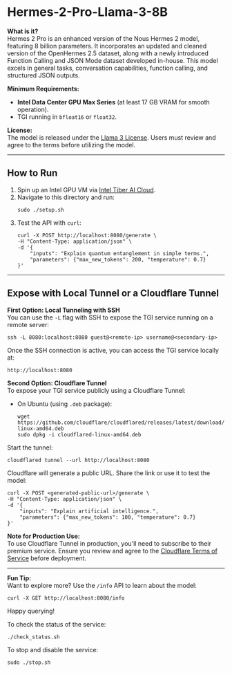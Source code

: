 # Hermes-2-Pro-Llama-3-8B

**What is it?**  
Hermes 2 Pro is an enhanced version of the Nous Hermes 2 model, featuring 8 billion parameters. It incorporates an updated and cleaned version of the OpenHermes 2.5 dataset, along with a newly introduced Function Calling and JSON Mode dataset developed in-house. This model excels in general tasks, conversation capabilities, function calling, and structured JSON outputs.

**Minimum Requirements:**  
- **Intel Data Center GPU Max Series** (at least 17 GB VRAM for smooth operation).  
- TGI running in `bfloat16` or `float32`.

**License:**  
The model is released under the [Llama 3 License](https://huggingface.co/meta-llama/Meta-Llama-3-8B/blob/main/LICENSE). Users must review and agree to the terms before utilizing the model.

---

## How to Run

1. Spin up an Intel GPU VM via [Intel Tiber AI Cloud](https://cloud.intel.com).
2. Navigate to this directory and run:
   ```
   sudo ./setup.sh
   ```
3. Test the API with `curl`:
   ```
   curl -X POST http://localhost:8080/generate \
   -H "Content-Type: application/json" \
   -d '{
       "inputs": "Explain quantum entanglement in simple terms.",
       "parameters": {"max_new_tokens": 200, "temperature": 0.7}
   }'
   ```

---
## Expose with Local Tunnel or a Cloudflare Tunnel

**First Option: Local Tunneling with SSH**  
You can use the `-L` flag with SSH to expose the TGI service running on a remote server:
```
ssh -L 8080:localhost:8080 guest@<remote-ip> username@<secondary-ip>
```
Once the SSH connection is active, you can access the TGI service locally at:
```
http://localhost:8080
```

**Second Option: Cloudflare Tunnel**  
To expose your TGI service publicly using a Cloudflare Tunnel:

- On Ubuntu (using `.deb` package):
  ```
  wget https://github.com/cloudflare/cloudflared/releases/latest/download/cloudflared-linux-amd64.deb
  sudo dpkg -i cloudflared-linux-amd64.deb
  ```

Start the tunnel:
```
cloudflared tunnel --url http://localhost:8080
```

Cloudflare will generate a public URL. Share the link or use it to test the model:
```
curl -X POST <generated-public-url>/generate \
-H "Content-Type: application/json" \
-d '{
    "inputs": "Explain artificial intelligence.",
    "parameters": {"max_new_tokens": 100, "temperature": 0.7}
}'
```

**Note for Production Use:**  
To use Cloudflare Tunnel in production, you'll need to subscribe to their premium service. Ensure you review and agree to the [Cloudflare Terms of Service](https://www.cloudflare.com/terms/) before deployment.

---

**Fun Tip:**  
Want to explore more? Use the `/info` API to learn about the model:
```
curl -X GET http://localhost:8080/info
```

Happy querying!

To check the status of the service:
```
./check_status.sh
```

To stop and disable the service:
```
sudo ./stop.sh
```
